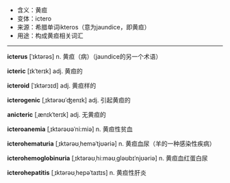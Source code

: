 - <span class="definition">含义：黄疸</span>
- <span class="definition">变体：ictero</span>
- <span class="definition">来源：希腊单词ikteros（意为jaundice，即黄疸）</span>
- <span class="definition">用途：构成黄疸相关词汇</span>


---


<span class="vocabulary">**icterus**</span> [ˈɪktərəs] n. 黄疸（病）（jaundice的另一个术语）

<span class="vocabulary">**icteric**</span> [ɪkˈterɪk] adj. 黄疸的

<span class="vocabulary">**icteroid**</span> [ˈɪktərɔɪd] adj. 黄疸样的

<span class="vocabulary">**icterogenic**</span> [ˌɪktərəʊˈʤenɪk] adj. 引起黄疸的

<span class="vocabulary">**anicteric**</span> [ˌænɪkˈterɪk] adj. 无黄疸的

<span class="vocabulary">**icteroanemia**</span> [ˌɪktərəʊəˈni:miə] n. 黄疸性贫血

<span class="vocabulary">**icterohematuria**</span> [ˌɪktərəʊˌheməˈtjʊəriə] n. 黄疸血尿（羊的一种感染性疾病）

<span class="vocabulary">**icterohemoglobinuria**</span> [ˌɪktərəʊˌhi:məʊˌgləʊbɪˈnjʊəriə] n. 黄疸血红蛋白尿

<span class="vocabulary">**icterohepatitis**</span> [ˌɪktərəʊˌhepəˈtaɪtɪs] n. 黄疸性肝炎
